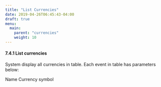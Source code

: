 ```yaml
---
title: "List Currencies"
date: 2019-04-26T06:45:43-04:00
draft: true
menu:
  main:
    parent: "currencies"
    weight: 10
---
```


#### 7.4.1 List currencies

System display all currencies in table. Each event in table has parameters below:

Name
Currency symbol
